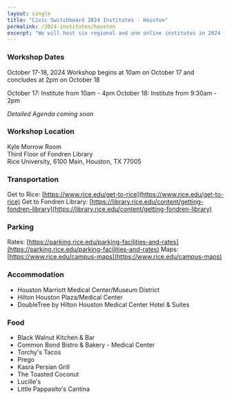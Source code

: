 ```yaml
---
layout: single
title: "Civic Switchboard 2024 Institutes - Houston"
permalink: /2024-institutes/houston
excerpt: "We will host six regional and one online institutes in 2024 for library workers interested in serving as intermediaries between community members and civic data and developing civic data roles for their libraries."
---
```


### Workshop Dates
October 17-18, 2024
Workshop begins at 10am on October 17 and concludes at 2pm on October 18

October 17: Institute from 10am - 4pm
October 18: Institute from 9:30am - 2pm

_Detailed Agenda coming soon_

### Workshop Location
Kyle Morrow Room  
Third Floor of Fondren Library  
Rice University, 6100 Main, Houston, TX 77005

### Transportation
Get to Rice: [https://www.rice.edu/get-to-rice](https://www.rice.edu/get-to-rice) 
Get to Fondren Library: [https://library.rice.edu/content/getting-fondren-library](https://library.rice.edu/content/getting-fondren-library) 

### Parking 
Rates: [https://parking.rice.edu/parking-facilities-and-rates](https://parking.rice.edu/parking-facilities-and-rates) 
Maps: [https://www.rice.edu/campus-maps](https://www.rice.edu/campus-maps) 

### Accommodation
* Houston Marriott Medical Center/Museum District
* Hilton Houston Plaza/Medical Center
* DoubleTree by Hilton Houston Medical Center Hotel & Suites

### Food
* Black Walnut Kitchen & Bar
* Common Bond Bistro & Bakery - Medical Center
* Torchy's Tacos
* Prego
* Kasra Persian Grill
* The Toasted Coconut
* Lucille's
* Little Pappasito's Cantina
